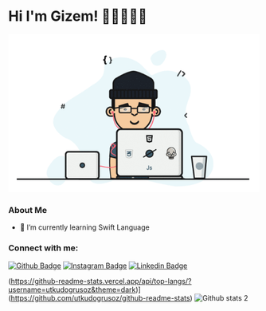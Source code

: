 # Hi I'm Gizem! 👋🏼👩🏻‍💻
<img src="https://github.com/dionyysus/dionyysus/blob/main/developer.gif" width="auto">


### About Me

- 🌱 I’m currently learning Swift Language

<!--
**dionyysus/dionyysus** is a ✨ _special_ ✨ repository because its `README.md` (this file) appears on your GitHub profile.

Here are some ideas to get you started:

- 🔭 I’m currently working on ...
- 🌱 I’m currently learning ...
- 👯 I’m looking to collaborate on ...
- 🤔 I’m looking for help with ...
- 💬 Ask me about ...
- 📫 How to reach me: ...
- 😄 Pronouns: ...
- ⚡ Fun fact: ...
-->
### Connect with me:

[![Github Badge](https://img.shields.io/badge/-Github-000?style=quare&labelColor=000&logo=Github&logoColor=white&link=link)](https://github.com/dionyysus) 
[![Instagram Badge](https://img.shields.io/badge/-Instagram-C13584?style=flat-quare&labelColor=C13584&logo=instagram&logoColor=white&link=link)](https://www.instagram.com/thedvlprl/) 
[![Linkedin Badge](https://img.shields.io/badge/-Linkedin-0B65C2?style=flat-quare&labelColor=0B65C2&logo=Linkedin&logoColor=white&link=link)](https://www.linkedin.com/in/gizem-coşkun-526376197/)

(https://github-readme-stats.vercel.app/api/top-langs/?username=utkudogrusoz&theme=dark)](https://github.com/utkudogrusoz/github-readme-stats)
![Github stats 2](https://github-readme-stats.vercel.app/api?username=dionyysus&show_icons=true&theme=radical)



